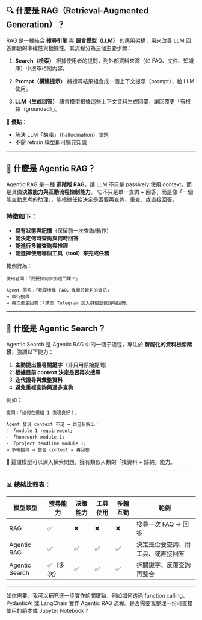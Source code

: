 
## 🔍 什麼是 RAG（Retrieval-Augmented Generation）？

RAG 是一種結合 **搜尋引擎** 與 **語言模型（LLM）** 的應用架構，用來改善 LLM 回答問題的準確性與根據性。其流程分為三個主要步驟：

1. **Search（檢索）**
   根據使用者的提問，到外部資料來源（如 FAQ、文件、知識庫）中搜尋相關內容。

2. **Prompt（構建提示）**
   將搜尋結果組合成一個上下文提示（prompt），給 LLM 使用。

3. **LLM（生成回答）**
   語言模型根據這些上下文資料生成回覆，讓回覆更「有根據（grounded）」。

📌 **優點**：

* 解決 LLM「胡謅」（hallucination）問題
* 不需 retrain 模型即可擴充知識

---

## 🧠 什麼是 Agentic RAG？

Agentic RAG 是一種 **進階版 RAG**，讓 LLM 不只是 passively 使用 context，而是具備**決策能力與互動流程控制能力**。
它不只是單一查詢 + 回答，而是像「一個能主動思考的助理」，能根據任務決定是否要再查詢、重查、或直接回答。

### 特徵如下：

* **具有狀態與記憶**（保留前一次查詢/動作）
* **能決定何時查詢與何時回答**
* **能進行多輪查詢與推理**
* **能選擇使用哪個工具（tool）來完成任務**

範例行為：

```text
使用者問：「我要如何參加這門課？」

Agent 回答：「我要搜尋 FAQ，找關於報名的資訊」
→ 執行搜尋
→ 再次產生回答：「請至 Telegram 加入群組並依說明註冊」
```

---

## 🔁 什麼是 Agentic Search？

Agentic Search 是 Agentic RAG 中的一個子流程，專注於 **智能化的資料檢索階段**，強調以下能力：

1. **主動提出搜尋關鍵字**（非只用原始提問）
2. **根據目前 context 決定是否再次搜尋**
3. **迭代搜尋與彙整資料**
4. **避免重複查詢與過多查詢**

例如：

```text
提問：「如何在模組 1 表現良好？」

Agent 發現 context 不足 → 自己拆解出：
- 「module 1 requirement」
- 「homework module 1」
- 「project deadline module 1」
→ 多輪搜尋 → 整合 context → 再回答
```

📌 這讓模型可以深入探索問題，擁有類似人類的「找資料 + 歸納」能力。

---

### 📊 總結比較表：

| 模型類型           | 搜尋能力  | 決策能力 | 工具使用 | 多輪互動 | 範例                |
| -------------- | ----- | ---- | ---- | ---- | ----------------- |
| RAG            | ✅     | ❌    | ❌    | ❌    | 搜尋一次 FAQ → 回答     |
| Agentic RAG    | ✅     | ✅    | ✅    | ✅    | 決定是否要查詢、用工具、或直接回答 |
| Agentic Search | ✅（多次） | ✅    | ✅    | ✅    | 拆關鍵字、反覆查詢再整合      |

---

如你需要，我可以補充進一步實作的關鍵點，例如如何透過 function calling、PydanticAI 或 LangChain 實作 Agentic RAG 流程。是否需要我整理一份可直接使用的範本或 Jupyter Notebook？
